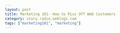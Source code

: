 ```yaml
---
layout: post
title: Marketing 101- How to Piss Off Web Customers
category: story.radio.weblogs.com
tags: ["marketing101", "marketing"]
---
```

<head>
<meta http-equiv="Content-Type" content="text/html; charset=UTF-8">
    <meta http-equiv="Expires" content="Mon, 01 Jan 1990 01:00:00 GMT">
    <title>Marketing 101: How to Piss Off Web Customers</title>
    <style type="text/css">
      body {
        margin-top: 0px;
        margin-left: 0px;
        margin-right: 0px;
        margin-bottom: 0px;
        }

      body, td, p {
        font-family: verdana, sans-serif;
        font-size: 90%;
        }

      h2 { 
        font-family: Verdana, Arial, Helvetica, sans-serif; font-size: 24px; font-weight: bold
        }
      .header {
        font-family: Verdana, Arial, Helvetica, sans-serif; font-size: 40px; font-weight: bold
        }
      .realsmall {
        font-family: Verdana, Arial, Helvetica, sans-serif; font-size: 9px;
        }
      .small {
        font-family: Verdana, Arial, Helvetica, sans-serif; font-size: 10px;
        }
      </style>
    </head>

| 

 |

| ![](http://radio.weblogs.com/0103807/images/trans60x60.gif)  
 | Last updated: 8/18/2002; 7:51:20 AM  
 | ![](http://radio.weblogs.com/0103807/images/trans60x60.gif) |

| ![](http://radio.weblogs.com/0103807/images/trans60x1.gif)  
 | 

<font size="+3"><b><a href="http://radio.weblogs.com/0103807/" style="color:black; text-decoration:none">The FuzzyBlog!</a></b></font>  
_Marketing 101. Consulting 101. PHP Consulting. Random geeky stuff. I Blog Therefore I Am._

<font size="+1"><b>Marketing 101: How to Piss Off Web Customers</b></font>

Ok.&nbsp; This will be a short, brutal angry rant.&nbsp; I'll even admit it.

DUMP THE DAMN POPUPs IF YOU ARE TRYING TO SELL ME SOMETHING !!!!

**Current Offender:** Dell Computer, Refurbished Systems Page  
**Level of Stupidity:** 10+  
**Waste of My Time:** 10 - 20 seconds

I'm in the market for two pieces of hardware:

- 
New Notebook, considering the Dell Latitude C400
- 
LCD Display capable of 1600 x 1200 

So I surfed over to Dell's main site.&nbsp; Now I'm a big believer in refurbished hardware.&nbsp; Rarely do I need the latest processor (heck -- rarely does anyone need the lastest frothy fastness from Intel) and refurbished hardware, i.e. guaranteed returns or slightly out of stock models, is generally a source of great deals.&nbsp; And then the mistakes started to happen.&nbsp; Sigh.&nbsp;

## Mistake the First: No Link to Refurbished On the Home Page

Even though Dell sells refurbished hardware, they do their absolute best to hide it from you (and their best is actually pretty good in this case).&nbsp; Here's what you have to do to get to it:

1. 
From Home Page, click on the TYPE of customer you are (small business, government, etc).
2. 
Click on Refurbished Systems.

That wasn't so hard ... But, what if you said to yourself "I'm buying a laptop" and then you did this:

1. 
From Home Page, click on Notebooks and Desktops.
2. 
Click on Notebooks.
3. 
Click on the type of notebook you want.  
  
Still No link to Refurbished Systems   

4. 
Click on TYPE of customer you are.
5. 
Click on Refurbished Systems

Sigh.&nbsp; Why oh why do I have to tell you who I am?&nbsp; Does this change my pricing?&nbsp; Do you cookie my machine to invade my privacy?&nbsp; This just plain feels wrong.&nbsp; It's like you are hiding a store front.

## Mistake the Second: A Popup 

Now when I finally did arrive at the Dell Refurbished systems, my browser simply stopped responding for about 10 to 20 seconds.&nbsp; I was clicking on links.&nbsp; Nothing was happening and I honestly thought "&^\*&^#(\*\*$#)($# Windows 2000 and \*$#\*($\*#)($# Internet Explorer -- crashed again".&nbsp; And then I realized ... "I bet a blasted popup is coming.&nbsp; Fire that web strategist please".&nbsp; Here's what I got:

![](http://radio.weblogs.com/0103807/images/dellpopup.gif)

&nbsp;

Now let's think about this for a second:

- 
This popped up in a context of the Refurbished Systems Home Page.
- 
At this point I haven't really shown any interest in buying a computer yet -- it's the real world equivalent of strolling down the street and peeking, from afar, into a store window.
- 
And then Dell, in a display of brilliant and amazing stupidity, sent a salesman outside the store to stand in front of me and take up my time while shoving a sign in my face.&nbsp; That's not only a waste of my time, it's stupid and it's rude.
- 
A much, much better approach would be to feature this information when I go to PRICE a system.&nbsp; That's when it really matters.
- 
Also, while I may not have noticed it closely, Dell has already shown me this information one time -- before I came to the Refurbished Systems page.&nbsp; Here's the text

| [<font face="arial,helvetica" size="2"><img height="40" src="http://www.dell.com/images/global/buttons/zero_percent_bsd.gif" width="40" border="0"></font>](http://www.dell.com/us/en/bsd/promos/promotopic_wk6_0lease.htm) | [**<font face="arial,helvetica" color="#0033cc" size="2">QuickLease Details</font>**](http://www.dell.com/us/en/bsd/promos/promotopic_wk6_0lease.htm) |
| <font face="arial,helvetica" size="1">For qualified applicants on new Dell systems. Apply Online Now!</font> |

So not only have I already seen the text one time (at least partially) but Dell was rude and wasted my time, so:

Here's how to piss off a web customer:

- 
WASTE MY TIME
- 
BE RUDE
- 
BE STUPID

**NOTE:** And if you think I am being silly with my comments about waiting 10 to 20 seconds being an issue, here's a quote from [Dix's site](http://www.dvogel.com/index.html):

> **Did you know...**
> 
> - 
> 
> most people will wait about 8 seconds for a page to load before leaving?

Thanks Dix!

**NOTE:** &\*(&$#(\*$#)($$# indicates a number of expletives all with 2^2 characters although sometimes a gerund ending of "ing" is applied.&nbsp;

**NOTE:** There's two reasons for the delay in the popup coming down:

- 
Dell either has an intentional delay while the popup comes down -- which says to me "50 Lashes with a Cat O' Nine Tails for the Webmaster or web strategist responsible for this" (webmasters often know better but clue free marketing or web strategists don't -- delaying me doesn't force me to read your home -- it just PISSES me off)
- 
It takes this long to send the page down due to network load and hardware.&nbsp; A few words then: BUY SUN SERVERS.

&nbsp;

<script src="http://radiocomments.userland.com/comments?u=103807&amp;c=counts" type="text/javascript"></script>[comment&nbsp;[<script type="text/javascript" language="JavaScript">commentCounter ("stories/2002/08/18/marketing101HowToPissOffWebCustomers")</script>]](http://radiocomments.userland.com/comments?u=103807&p=stories%2F2002%2F08%2F18%2Fmarketing101HowToPissOffWebCustomers&link=http%3A%2F%2Fradio.weblogs.com%2F0103807%2Fstories%2F2002%2F08%2F18%2Fmarketing101HowToPissOffWebCustomers.html "Click here to comment on this page.")

<script language="JavaScript" type="text/javascript"><!--
	var imageUrl = "http://radio.xmlstoragesystem.com/weblogStats/count.gif";
	var imageTag = "<img src=\"" + imageUrl + "?group=radio1&usernum=103807&referer=" + escape (document.referrer) + "\" height=\"1\" width=\"1\">";
	document.write (imageTag);
	//--></script>

 | ![](http://radio.weblogs.com/0103807/images/trans60x1.gif)  
 |
| ![](http://radio.weblogs.com/0103807/images/trans60x60.gif)  
 | Copyright 2002 © The FuzzyStuff  
 | ![](http://radio.weblogs.com/0103807/images/trans60x60.gif)  
 |

